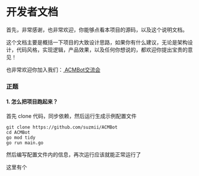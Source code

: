 # 开发者文档

首先，非常感谢，也非常欢迎，你能够点看本项目的源码，以及这个说明文档。

这个文档主要是概括一下项目的大致设计思路，如果你有什么建议，无论是架构设计，代码风格，实现逻辑，产品效果，以及任何你想说的，都欢迎你提出宝贵的意见！

也非常欢迎你加入我们：<a href="https://qm.qq.com/cgi-bin/qm/qr?k=nceseONriNuKcB8yyyIdHLYzv7PKdGMB&jump_from=webapi&authKey=r3OeD12gQueeER8tvH5dp7Sx1DcIzb0pgxu6iUgLo3HP3AnnqS71oslV4v6fBnKv">
ACMBot交流会</a>

### 正题

#### 1. 怎么把项目跑起来？

首先 clone 代码，同步依赖，然后运行生成示例配置文件

```shell
git clone https://github.com/suzmii/ACMBot
cd ACMBot
go mod tidy
go run main.go
```

然后编写配置文件内的信息，再次运行应该就能正常运行了

这里有个